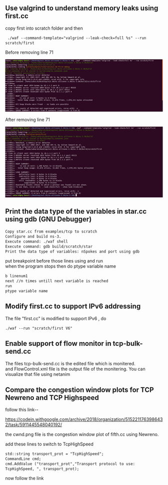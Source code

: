 ## Use valgrind to understand memory leaks using first.cc

copy first into scratch folder and then 

     ./waf --command-template="valgrind --leak-check=full %s" --run scratch/first

Before removing line 71

 ![before](before.png "before")

After removing line 71

 ![after](after.png "after")

## Print the data type of the variables in star.cc using gdb (GNU Debugger)

    Copy star.cc from examples/tcp to scratch
    Configure and build ns-3.
    Execute command: ./waf shell
    Execute command: gdb build/scratch/star
    Print the data type of variables: nSpokes and port using gdb

put breakpoint before those lines using and run  
when the program stops then do ptype variable name
    
    b linenum1
    next //n times untill next variable is reached
    run
    ptype variable name

## Modify first.cc to support IPv6 addressing

The file "first.cc" is modified to support IPv6 , do 
    
    ./waf --run "scratch/first V6"

## Enable support of flow monitor in tcp-bulk-send.cc
The files tcp-bulk-send.cc is the edited file which is monitered.  
and FlowControl.xml file is the output file of the monitering.
You can visualize that file using netanim

## Compare the congestion window plots for TCP Newreno and TCP Highspeed
follow this link--    

https://codein.withgoogle.com/archive/2018/organization/5152211763986432/task/5911445548040192/

the cwnd.png file is the congestion window plot of fifth.cc  using Newreno.

add these lines to switch to TcpHighSpeed

    std::string transport_prot = "TcpHighSpeed";
    CommandLine cmd;
    cmd.AddValue ("transport_prot","Transport protocol to use: TcpHighSpeed, ", transport_prot);

now follow the link






